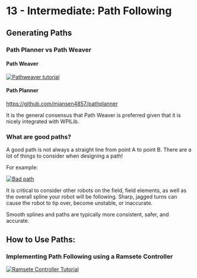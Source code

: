 # 13 - Intermediate: Path Following

## Generating Paths

### Path Planner vs Path Weaver

#### Path Weaver

[![Pathweaver tutorial](https://img.youtube.com/vi/-7YRuiD8Zlk/default.jpg)](https://www.youtube.com/watch?v=-7YRuiD8Zlk)

#### Path Planner

https://github.com/mjansen4857/pathplanner

It is the general  consensus that Path Weaver is preferred given that it is nicely integrated
with WPILib.

### What are good paths?

A good path is not always a straight line from point A to point B. There
are a lot of things to consider when designing a path!

For example: 

[![Bad path](https://img.youtube.com/vi/fT7VLFkdj_o/default.jpg)](https://www.youtube.com/watch?v=fT7VLFkdj_o)

It is critical to consider other robots on the field, field elements,
as well as the overall spline your robot will be following. Sharp, jagged
turns can cause the robot to tip over, become unstable, or inaccurate.

Smooth splines and paths are typically more consistent, safer, and accurate.

## How to Use Paths:

### Implementing Path Following using a Ramsete Controller

[![Ramsete Controller Tutorial](https://img.youtube.com/vi/wqJ4tY0u6IQ/default.jpg)](https://www.youtube.com/watch?v=wqJ4tY0u6IQ)
